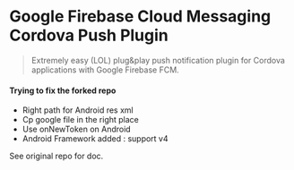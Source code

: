 
# Google Firebase Cloud Messaging Cordova Push Plugin
> Extremely easy (LOL) plug&play push notification plugin for Cordova applications with Google Firebase FCM.

#### Trying to fix the forked repo
- Right path for Android res xml
- Cp google file in the right place
- Use onNewToken on Android
- Android Framework added : support v4


See original repo for doc.